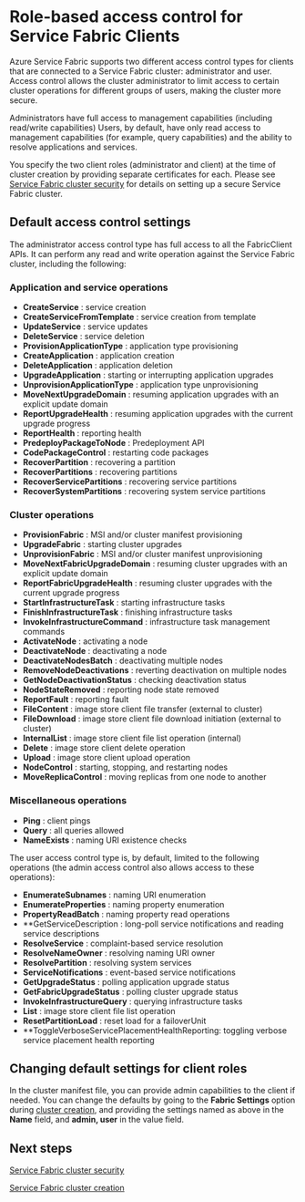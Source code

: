 
<properties
   pageTitle="Service Fabric Cluster Security: Client Roles | Microsoft Azure"
   description="This article describes the two client roles and the permissions provided to the roles."
   services="service-fabric"
   documentationCenter=".net"
   authors="mani-ramaswamy"
   manager="coreysa"
   editor=""/>

<tags
   ms.service="service-fabric"
   ms.devlang="dotnet"
   ms.topic="article"
   ms.tgt_pltfrm="NA"
   ms.workload="NA"
   ms.date="11/13/2015"
   ms.author="subramar"/>



# Role-based access control for Service Fabric Clients

Azure Service Fabric supports two different access control types for clients that are connected to a Service Fabric cluster: administrator and user. Access control allows the cluster administrator to limit access to certain cluster operations for different groups of users, making the cluster more secure.  

Administrators have full access to management capabilities (including read/write capabilities) Users, by default, have only read access to management capabilities (for example, query capabilities) and the ability to resolve applications and services.

You specify the two client roles (administrator and client) at the time of cluster creation by providing separate certificates for each. Please see [Service Fabric cluster security](service-fabric-cluster-security.md) for details on setting up a secure Service Fabric cluster.


## Default access control settings


The administrator access control type has full access to all the FabricClient APIs. It can perform any read and write operation against the Service Fabric cluster, including the following:

### Application and service operations
* **CreateService** : service creation 							
* **CreateServiceFromTemplate** : service creation from template 							
* **UpdateService** : service updates 							
* **DeleteService** : service deletion 							
* **ProvisionApplicationType** : application type provisioning 							
* **CreateApplication** : application creation 							
* **DeleteApplication** : application deletion 							
* **UpgradeApplication** : starting or interrupting application upgrades 							
* **UnprovisionApplicationType** : application type unprovisioning 							
* **MoveNextUpgradeDomain** : resuming application upgrades with an explicit update domain 							
* **ReportUpgradeHealth** : resuming application upgrades with the current upgrade progress 							
* **ReportHealth** : reporting health 							
* **PredeployPackageToNode** : Predeployment API 							
* **CodePackageControl** : restarting code packages 							
* **RecoverPartition** : recovering a partition 							
* **RecoverPartitions** : recovering partitions 							
* **RecoverServicePartitions** : recovering service partitions 							
* **RecoverSystemPartitions** : recovering system service partitions 							


### Cluster operations
* **ProvisionFabric** : MSI and/or cluster manifest provisioning 							
* **UpgradeFabric** : starting cluster upgrades 							
* **UnprovisionFabric** : MSI and/or cluster manifest unprovisioning 							
* **MoveNextFabricUpgradeDomain** : resuming cluster upgrades with an explicit update domain 							
* **ReportFabricUpgradeHealth** : resuming cluster upgrades with the current upgrade progress 							
* **StartInfrastructureTask** : starting infrastructure tasks 							
* **FinishInfrastructureTask** : finishing infrastructure tasks 							
* **InvokeInfrastructureCommand** : infrastructure task management commands 							
* **ActivateNode** : activating a node 							
* **DeactivateNode** : deactivating a node 							
* **DeactivateNodesBatch** : deactivating multiple nodes 							
* **RemoveNodeDeactivations** : reverting deactivation on multiple nodes 							
* **GetNodeDeactivationStatus** : checking deactivation status 							
* **NodeStateRemoved** : reporting node state removed 							
* **ReportFault** : reporting fault 							
* **FileContent** : image store client file transfer (external to cluster) 							
* **FileDownload** : image store client file download initiation (external to cluster) 							
* **InternalList** : image store client file list operation (internal) 							
* **Delete** : image store client delete operation 							
* **Upload** : image store client upload operation 							
* **NodeControl** : starting, stopping, and restarting nodes 							
* **MoveReplicaControl** : moving replicas from one node to another 							

### Miscellaneous operations
* **Ping** : client pings 							
* **Query** : all queries allowed
* **NameExists** : naming URI existence checks 							



The user access control type is, by default, limited to the following operations (the admin access control also allows access to these operations):

* **EnumerateSubnames** : naming URI enumeration 							
* **EnumerateProperties** : naming property enumeration 							
* **PropertyReadBatch** : naming property read operations 							
* **GetServiceDescription	: long-poll service notifications and reading service descriptions 							
* **ResolveService** : complaint-based service resolution 							
* **ResolveNameOwner** : resolving naming URI owner 							
* **ResolvePartition** : resolving system services 							
* **ServiceNotifications** : event-based service notifications 							
* **GetUpgradeStatus** : polling application upgrade status 							
* **GetFabricUpgradeStatus** : polling cluster upgrade status 							
* **InvokeInfrastructureQuery** : querying infrastructure tasks 							
* **List** : image store client file list operation 							
* **ResetPartitionLoad** : reset load for a failoverUnit 							
* **ToggleVerboseServicePlacementHealthReporting: toggling verbose service placement health reporting 							

## Changing default settings for client roles

In the cluster manifest file, you can provide admin capabilities to the client if needed. You can change the defaults by going to the **Fabric Settings** option during [cluster creation](service-fabric-cluster-creation-via-portal.md), and providing the settings named as above in the **Name** field, and **admin, user** in the value field.

## Next steps

[Service Fabric cluster security](service-fabric-cluster-security.md)

[Service Fabric cluster creation](service-fabric-cluster-creation-via-portal.md)
